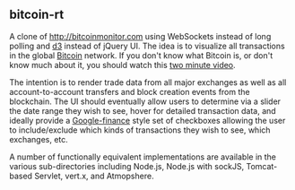 ## bitcoin-rt

A clone of http://bitcoinmonitor.com using WebSockets instead of long polling
and [d3][] instead of jQuery UI. The idea is to visualize all transactions
in the global [Bitcoin][] network. If you don't know what Bitcoin is, or don't
know much about it, you should watch this [two minute video][video].

The intention is to render trade data from all major exchanges as well as all
account-to-account transfers and block creation events from the blockchain.
The UI should eventually allow users to determine via a slider the date range
they wish to see, hover for detailed transaction data, and ideally provide a
[Google-finance][] style set of checkboxes allowing the user to include/exclude
which kinds of transactions they wish to see, which exchanges, etc.

A number of functionally equivalent implementations are available in the various
sub-directories including Node.js, Node.js with sockJS, Tomcat-based Servlet,
vert.x, and Atmopshere.

[d3]: http://d3js.org
[bitcoin]: http://bitcoin.org
[video]: http://www.weusecoins.com
[mtgox]: https://mtgox.com
[google-finance]: http://www.google.com/finance

